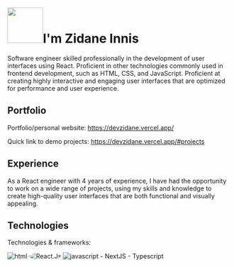 # <img src="https://rapidapi.com/blog/wp-content/uploads/2017/01/octocat.gif" width="80px">I'm Zidane Innis




Software engineer skilled professionally in the development of user interfaces using React. Proficient in other technologies commonly used in frontend development, such as HTML, CSS, and JavaScript. 
Proficient at creating highly interactive and engaging user interfaces that are optimized for performance and user experience. 

## Portfolio

Portfolio/personal website: https://devzidane.vercel.app/

Quick link to demo projects: https://devzidane.vercel.app/#projects

## Experience

As a React engineer with 4 years of experience, I have had the opportunity to work on a wide range of projects, using my skills and knowledge to create high-quality user interfaces that are both functional and visually appealing.

## Technologies

Technologies & frameworks:

<img alt="html" src="https://img.shields.io/badge/HTML5-E34F26?style=for-the-badge&logo=html5&logoColor=white" /> 
<img alt="React.Js" src="https://img.shields.io/badge/react-1867c0?style=for-the-badge&logo=react&logoColor=fff" style="border-radius: 50%;" />
<img alt="javascript" src="https://img.shields.io/badge/JavaScript-F7DF1E?style=for-the-badge&logo=javascript&logoColor=000" /> 
- NextJS
- Typescript
<!---
zidxne1/zidxne1 is a ✨ special ✨ repository because its `README.md` (this file) appears on your GitHub profile.
You can click the Preview link to take a look at your changes.
--->
